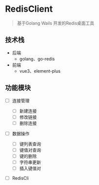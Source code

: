 # RedisClient

> 基于Golang Wails 开发的Redis桌面工具

## 技术栈

+ 后端
  + golang、go-redis
+ 前端
  + vue3、element-plus

## 功能模块

+ [ ] 连接管理
  + [ ] 新建连接
  + [ ] 修改链接
  + [ ] 删除连接
+ [ ] 数据操作
  + [ ] 键列表查询
  + [ ] 键值对查询
  + [ ] 键的删除
  + [ ] 字符串更新
  + [ ] 插入键值对
+ [ ] RedisCli

